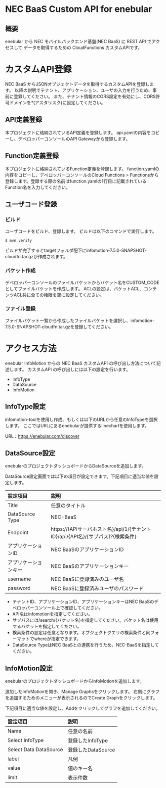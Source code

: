 NEC BaaS Custom API for enebular
================================

概要
----

enebular から NEC モバイルバックエンド基盤(NEC BaaS) に REST API でアクセスして
データを取得するための CloudFunctions カスタムAPIです。


# カスタムAPI登録
NEC BaaS からJSONオブジェクトデータを取得するカスタムAPIを登録します。
以降の説明でテナント、アプリケーション、ユーザの入力を行うため、事前に登録してください。
また、テナント情報のCORS設定を有効にし、CORS許可ドメインを*(アスタリスク)に設定してください。

## API定義登録
本プロジェクトに格納されているAPI定義を登録します。
api.yamlの内容をコピーし、デベロッパーコンソールのAPI Gatewayから登録します。

## Function定義登録
本プロジェクトに格納されているFunction定義を登録します。
function.yamlの内容をコピーし、デベロッパーコンソールのCloud Functions > Functionsから登録します。登録する際の名前はfunction.yamlの1行目に記載されているFunction名を入力してください。

## ユーザコード登録
### ビルド
ユーザコードをビルド、登録します。 ビルドは以下のコマンドで実行します。

    $ mvn verify

ビルドが完了するとtargetフォルダ配下にinfomotion-7.5.0-SNAPSHOT-cloudfn.tar.gzが作成されます。

### バケット作成
デベロッパーコンソールのファイルバケットからバケット名をCUSTOM_CODEとしてファイルバケットを作成します。
ACLの設定は、バケットACL、コンテンツACL共に全ての権限を空に設定してください。

### ファイル登録
ファイルバケット一覧から作成したファイルバケットを選択し、infomotion-7.5.0-SNAPSHOT-cloudfn.tar.gzを登録してください。

# アクセス方法
enebular InfoMotion からの NEC BaaS カスタムAPI の呼び出し方法について記述します。
カスタムAPI の呼び出しには以下の設定を行います。

* InfoType
* DataSource
* InfoMotion

## InfoType設定
infomotion-toolを使用し作成、もしくは以下のURLから任意のInfoTypeを選択します。 ここではURLにあるenebularが提供するlinechartを使用します。

URL：https://enebular.com/discover

## DataSource設定
enebularのプロジェクトダッシュボードからDataSourceを追加します。

DataSource設定画面では以下の項目が設定できます。下記項目に適当な値を設定します。

|設定項目             |説明                                                                             |
|:--------------------|:--------------------------------------------------------------------------------|
|Title                |任意のタイトル                                                                   |
|DataSource Type      |NEC-BaaS                                                                     |
|Endpoint             |https://{APIサーバホスト名}/api/1/{テナントID}/api/{API名}/{サブパス}?{検索条件} |
|アプリケーションID   |NEC BaaSのアプリケーションID                                                     |
|アプリケーションキー |NEC BaaSのアプリケーションキー                                                   |
|username             |NEC BaaSに登録済みのユーザ名                                                     |
|password             |NEC BaaSに登録済みユーザのパスワード                                             |


* テナントID、アプリケーションID、アプリケーションキーはNEC BaaSのデベロッパーコンソール上で確認してください。
* API名はinfomotionを指定してください。
* サブパスには/search/{バケット名}を指定してください。バケット名は使用するバケットを指定してください。
* 検索条件の設定は任意となります。オブジェクトクエリの検索条件と同フォーマットでwhereが指定できます。
* DataSource TypeはNEC BaaSとの連携を行うため、NEC-BaaSを指定してください。

## InfoMotion設定
enebularのプロジェクトダッシュボードからInfoMotionを追加します。

追加したInfoMotionを開き、Manage Graphsをクリックします。
右側にグラフを追加するためのメニューが表示されるのでCreate Graphをクリックします。


下記項目に適当な値を設定し、Addをクリックしてグラフを追加してください。

|設定項目               |説明                               |
|:----------------------|:----------------------------------|
|Name                   |任意の名前                         |
|Select InfoType        |登録したInfoType                   |
|Select Data DataSource |登録したDataSource                 |
|label                  |凡例                               |
|value                  |値のキー名                         |
|limit                  |表示件数                           |
